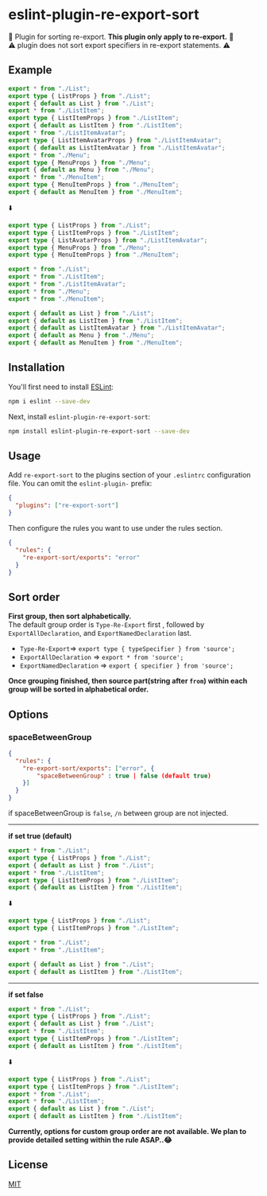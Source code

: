 # eslint-plugin-re-export-sort

💫 Plugin for sorting re-export. **This plugin only apply to re-export.** 💫 <br/>
⚠️ plugin does not sort export specifiers in re-export statements. ⚠️

## Example

```ts
export * from "./List";
export type { ListProps } from "./List";
export { default as List } from "./List";
export * from "./ListItem";
export type { ListItemProps } from "./ListItem";
export { default as ListItem } from "./ListItem";
export * from "./ListItemAvatar";
export type { ListItemAvatarProps } from "./ListItemAvatar";
export { default as ListItemAvatar } from "./ListItemAvatar";
export * from "./Menu";
export type { MenuProps } from "./Menu";
export { default as Menu } from "./Menu";
export * from "./MenuItem";
export type { MenuItemProps } from "./MenuItem";
export { default as MenuItem } from "./MenuItem";
```

⬇️

```ts
export type { ListProps } from "./List";
export type { ListItemProps } from "./ListItem";
export type { ListAvatarProps } from "./ListItemAvatar";
export type { MenuProps } from "./Menu";
export type { MenuItemProps } from "./MenuItem";

export * from "./List";
export * from "./ListItem";
export * from "./ListItemAvatar";
export * from "./Menu";
export * from "./MenuItem";

export { default as List } from "./List";
export { default as ListItem } from "./ListItem";
export { default as ListItemAvatar } from "./ListItemAvatar";
export { default as Menu } from "./Menu";
export { default as MenuItem } from "./MenuItem";
```

## Installation

You'll first need to install [ESLint](https://eslint.org/):

```sh
npm i eslint --save-dev
```

Next, install `eslint-plugin-re-export-sort`:

```sh
npm install eslint-plugin-re-export-sort --save-dev
```

## Usage

Add `re-export-sort` to the plugins section of your `.eslintrc` configuration file. You can omit the `eslint-plugin-` prefix:

```json
{
  "plugins": ["re-export-sort"]
}
```

Then configure the rules you want to use under the rules section.

```json
{
  "rules": {
    "re-export-sort/exports": "error"
  }
}
```

## Sort order

**First group, then sort alphabetically.**
<br/>
The default group order is `Type-Re-Export` first , followed by `ExportAllDeclaration`, and `ExportNamedDeclaration` last.

- `Type-Re-Export`=> `export type { typeSpecifier } from 'source';`
- `ExportAllDeclaration` => `export * from 'source';`
- `ExportNamedDeclaration` => `export { specifier } from 'source';`

**Once grouping finished, then source part(string after `from`) within each group will be sorted in alphabetical order.**

## Options

<!-- begin auto-generated rules list -->

### spaceBetweenGroup

```json
{
  "rules": {
    "re-export-sort/exports": ["error", {
    	"spaceBetweenGroup" : true | false (default true)
    }]
  }
}
```

if spaceBetweenGroup is `false`, `/n` between group are not injected.

---

**if set true (default)**

```ts
export * from "./List";
export type { ListProps } from "./List";
export { default as List } from "./List";
export * from "./ListItem";
export type { ListItemProps } from "./ListItem";
export { default as ListItem } from "./ListItem";
```

⬇️

```ts
export type { ListProps } from "./List";
export type { ListItemProps } from "./ListItem";

export * from "./List";
export * from "./ListItem";

export { default as List } from "./List";
export { default as ListItem } from "./ListItem";
```

---

**if set false**

```ts
export * from "./List";
export type { ListProps } from "./List";
export { default as List } from "./List";
export * from "./ListItem";
export type { ListItemProps } from "./ListItem";
export { default as ListItem } from "./ListItem";
```

⬇️

```ts
export type { ListProps } from "./List";
export type { ListItemProps } from "./ListItem";
export * from "./List";
export * from "./ListItem";
export { default as List } from "./List";
export { default as ListItem } from "./ListItem";
```

**Currently, options for custom group order are not available. We plan to provide detailed setting within the rule ASAP..😂**

<!-- end auto-generated rules list -->

## License

[MIT](LICENSE)
